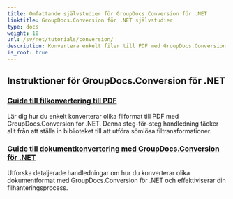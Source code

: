 ```yaml
---
title: Omfattande självstudier för GroupDocs.Conversion för .NET
linktitle: GroupDocs.Conversion för .NET självstudier
type: docs
weight: 10
url: /sv/net/tutorials/conversion/
description: Konvertera enkelt filer till PDF med GroupDocs.Conversion för .NET. Effektivisera dokumenthanteringen med anpassningsbara alternativ.
is_root: true
---
```


## Instruktioner för GroupDocs.Conversion för .NET
### [Guide till filkonvertering till PDF](./guide-to-file-conversion-to-pdf/)
Lär dig hur du enkelt konverterar olika filformat till PDF med GroupDocs.Conversion for .NET. Denna steg-för-steg handledning täcker allt från att ställa in biblioteket till att utföra sömlösa filtransformationer.
### [Guide till dokumentkonvertering med GroupDocs.Conversion för .NET](./guide-to-document-conversion/)
Utforska detaljerade handledningar om hur du konverterar olika dokumentformat med GroupDocs.Conversion för .NET och effektiviserar din filhanteringsprocess.